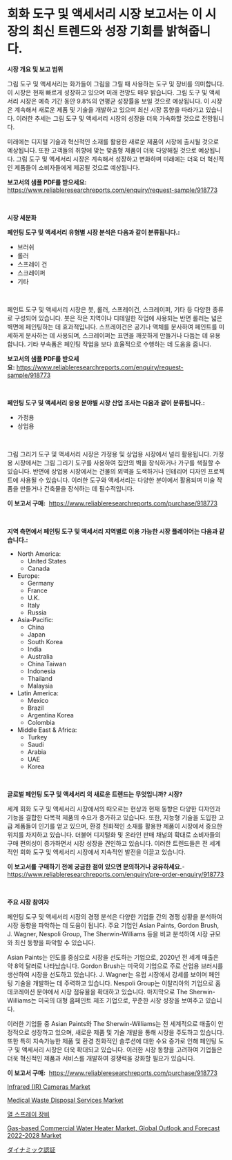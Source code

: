 <p><h1>회화 도구 및 액세서리 시장 보고서는 이 시장의 최신 트렌드와 성장 기회를 밝혀줍니다.</h1></p><p><strong>시장 개요 및 보고 범위</strong></p>
<p><p>그림 도구 및 액세서리는 화가들이 그림을 그릴 때 사용하는 도구 및 장비를 의미합니다. 이 시장은 현재 빠르게 성장하고 있으며 미래 전망도 매우 밝습니다. 그림 도구 및 액세서리 시장은 예측 기간 동안 9.8%의 연평균 성장률을 보일 것으로 예상됩니다. 이 시장은 계속해서 새로운 제품 및 기술을 개발하고 있으며 최신 시장 동향을 따라가고 있습니다. 이러한 추세는 그림 도구 및 액세서리 시장의 성장을 더욱 가속화할 것으로 전망됩니다.</p><p>미래에는 디지털 기술과 혁신적인 소재를 활용한 새로운 제품이 시장에 출시될 것으로 예상됩니다. 또한 고객들의 취향에 맞는 맞춤형 제품이 더욱 다양해질 것으로 예상됩니다. 그림 도구 및 액세서리 시장은 계속해서 성장하고 변화하며 미래에는 더욱 더 혁신적인 제품들이 소비자들에게 제공될 것으로 예상됩니다.</p></p>
<p><strong>보고서의 샘플 PDF를 받으세요:</strong> <a href="https://www.reliableresearchreports.com/enquiry/request-sample/918773">https://www.reliableresearchreports.com/enquiry/request-sample/918773</a></p>
<p>&nbsp;</p>
<p><strong>시장 세분화</strong></p>
<p><strong>페인팅 도구 및 액세서리 유형별 시장 분석은 다음과 같이 분류됩니다.:</strong></p>
<p><ul><li>브러쉬</li><li>롤러</li><li>스프레이 건</li><li>스크레이퍼</li><li>기타</li></ul></p>
<p>&nbsp;</p>
<p><p>페인트 도구 및 액세서리 시장은 붓, 롤러, 스프레이건, 스크레이퍼, 기타 등 다양한 종류로 구성되어 있습니다. 붓은 작은 지역이나 디테일한 작업에 사용되는 반면 롤러는 넓은 벽면에 페인팅하는 데 효과적입니다. 스프레이건은 공기나 액체를 분사하여 페인트를 미세하게 분사하는 데 사용되며, 스크레이퍼는 표면을 깨끗하게 만들거나 다듬는 데 유용합니다. 기타 부속품은 페인팅 작업을 보다 효율적으로 수행하는 데 도움을 줍니다.</p></p>
<p><strong>보고서의 샘플 PDF를 받으세요:</strong>&nbsp;<a href="https://www.reliableresearchreports.com/enquiry/request-sample/918773">https://www.reliableresearchreports.com/enquiry/request-sample/918773</a></p>
<p>&nbsp;</p>
<p><strong> 페인팅 도구 및 액세서리 응용 분야별 시장 산업 조사는 다음과 같이 분류됩니다.:</strong></p>
<p><ul><li>가정용</li><li>상업용</li></ul></p>
<p>&nbsp;</p>
<p><p>그림 그리기 도구 및 액세서리 시장은 가정용 및 상업용 시장에서 널리 활용됩니다. 가정용 시장에서는 그림 그리기 도구를 사용하여 집안의 벽을 장식하거나 가구를 색칠할 수 있습니다. 반면에 상업용 시장에서는 건물의 외벽을 도색하거나 인테리어 디자인 프로젝트에 사용될 수 있습니다. 이러한 도구와 액세서리는 다양한 분야에서 활용되며 미술 작품을 만들거나 건축물을 장식하는 데 필수적입니다.</p></p>
<p><strong>이 보고서 구매:</strong>&nbsp; <a href="https://www.reliableresearchreports.com/purchase/918773">https://www.reliableresearchreports.com/purchase/918773</a></p>
<p>&nbsp;</p>
<p><strong>지역 측면에서 페인팅 도구 및 액세서리 지역별로 이용 가능한 시장 플레이어는 다음과 같습니다.:</strong></p>
<p><ul>
    <li>
        North America:
        <ul>
            <li>United States</li>
            <li>Canada</li>
        </ul>
    </li>
    <li>
        Europe:
        <ul>
            <li>Germany</li>
            <li>France</li>
            <li>U.K.</li>
            <li>Italy</li>
            <li>Russia</li>
        </ul>
    </li>
    <li>
        Asia-Pacific:
        <ul>
            <li>China</li>
            <li>Japan</li>
            <li>South Korea</li>
            <li>India</li>
            <li>Australia</li>
            <li>China Taiwan</li>
            <li>Indonesia</li>
            <li>Thailand</li>
            <li>Malaysia</li>
        </ul>
    </li>
    <li>
        Latin America:
        <ul>
            <li>Mexico</li>
            <li>Brazil</li>
            <li>Argentina Korea</li>
            <li>Colombia</li>
        </ul>
    </li>
    <li>
        Middle East & Africa:
        <ul>
            <li>Turkey</li>
            <li>Saudi</li>
            <li>Arabia</li>
            <li>UAE</li>
            <li>Korea</li>
        </ul>
    </li>
    </ul></p>
<p>&nbsp;</p>
<p><strong>글로벌 페인팅 도구 및 액세서리 의 새로운 트렌드는 무엇입니까? 시장?</strong></p>
<p><p>세계 회화 도구 및 액세서리 시장에서의 떠오르는 현상과 현재 동향은 다양한 디자인과 기능을 결합한 다목적 제품의 수요가 증가하고 있습니다. 또한, 지능형 기술을 도입한 고급 제품들이 인기를 얻고 있으며, 환경 친화적인 소재를 활용한 제품이 시장에서 중요한 위치를 차지하고 있습니다. 더불어 디지털화 및 온라인 판매 채널의 확대로 소비자들의 구매 편의성이 증가하면서 시장 성장을 견인하고 있습니다. 이러한 트렌드들은 전 세계적인 회화 도구 및 액세서리 시장에서 지속적인 발전을 이끌고 있습니다.</p></p>
<p><strong>이 보고서를 구매하기 전에 궁금한 점이 있으면 문의하거나 공유하세요.</strong>- <a href="https://www.reliableresearchreports.com/enquiry/pre-order-enquiry/918773">https://www.reliableresearchreports.com/enquiry/pre-order-enquiry/918773</a></p>
<p>&nbsp;</p>
<p><strong>주요 시장 참여자</strong></p>
<p><p>페인팅 도구 및 액세서리 시장의 경쟁 분석은 다양한 기업들 간의 경쟁 상황을 분석하여 시장 동향을 파악하는 데 도움이 됩니다. 주요 기업인 Asian Paints, Gordon Brush, J. Wagner, Nespoli Group, The Sherwin-Williams 등을 비교 분석하여 시장 규모와 최신 동향을 파악할 수 있습니다.</p><p>Asian Paints는 인도를 중심으로 시장을 선도하는 기업으로, 2020년 전 세계 매출은 약 8억 달러로 나타났습니다. Gordon Brush는 미국의 기업으로 주로 산업용 브러시를 생산하여 시장을 선도하고 있습니다. J. Wagner는 유럽 시장에서 강세를 보이며 페인팅 기술을 개발하는 데 주력하고 있습니다. Nespoli Group는 이탈리아의 기업으로 홈 데코레이션 분야에서 시장 점유율을 확대하고 있습니다. 마지막으로 The Sherwin-Williams는 미국의 대형 홈페인트 제조 기업으로, 꾸준한 시장 성장을 보여주고 있습니다.</p><p>이러한 기업들 중 Asian Paints와 The Sherwin-Williams는 전 세계적으로 매출이 안정적으로 성장하고 있으며, 새로운 제품 및 기술 개발을 통해 시장을 주도하고 있습니다. 또한 특히 지속가능한 제품 및 환경 친화적인 솔루션에 대한 수요 증가로 인해 페인팅 도구 및 액세서리 시장은 더욱 확대되고 있습니다. 이러한 시장 동향을 고려하여 기업들은 더욱 혁신적인 제품과 서비스를 개발하여 경쟁력을 강화할 필요가 있습니다.</p></p>
<p><strong>이 보고서 구매:</strong>&nbsp;&nbsp;<a href="https://www.reliableresearchreports.com/purchase/918773">https://www.reliableresearchreports.com/purchase/918773</a></p>
<p><p><a href="https://issuu.com/reportprime-2/docs/infrared-ir-cameras-market-size-2030.pptx">Infrared (IR) Cameras Market</a></p><p><a href="https://github.com/castoriffic/Market-Research-Report-List-3/blob/main/medical-waste-disposal-services-market.md">Medical Waste Disposal Services Market</a></p><p><a href="https://medium.com/@juanfeeney98978/%EC%97%B4-%EA%B8%B0%EC%9E%A5-%EC%84%A4%EB%B9%84-%EC%8B%9C%EC%9E%A5-%EA%B7%9C%EB%AA%A8-cagr-%ED%8A%B8%EB%A0%8C%EB%93%9C-2024-2030-a70d961c4171">열 스프레이 장비</a></p><p><a href="https://glittery-fuchsia-86a.notion.site/Gas-based-Commercial-Water-Heater-Market-Global-Outlook-and-Forecast-2022-2028-Market-Research-Repo-681b1d670cf146e590cd365054c0d43b">Gas-based Commercial Water Heater Market, Global Outlook and Forecast 2022-2028 Market</a></p><p><a href="https://github.com/jkjreqjscoxx7/Market-Research-Report-List-1/blob/main/2892727183972.md">ダイナミック認証</a></p></p>
